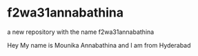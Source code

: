 # f2wa31annabathina
a new repository with the name f2wa31annabathina

Hey My name is Mounika Annabathina and I am from Hyderabad
